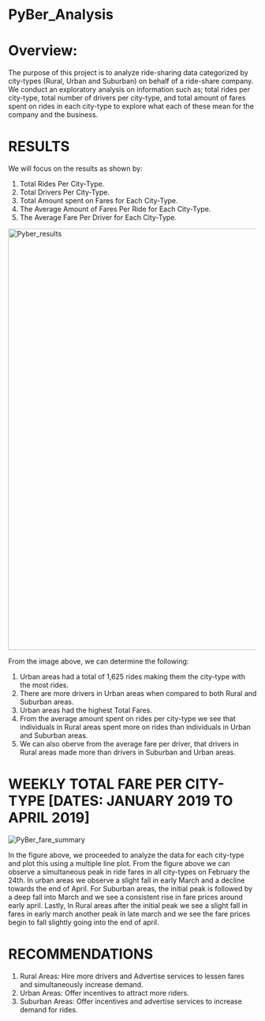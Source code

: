 # PyBer_Analysis

# Overview:
The purpose of this project is to analyze ride-sharing data categorized by city-types (Rural, Urban and Suburban) on behalf of a ride-share company. We conduct an exploratory analysis on information such as; total rides per city-type, total number of drivers per city-type, and total amount of fares spent on rides in each city-type to explore what each of these mean for the company and the business.

# RESULTS
We will focus on the results as shown by:
1. Total Rides Per City-Type.
2. Total Drivers Per City-Type.
3. Total Amount spent on Fares for Each City-Type.
4. The Average Amount of Fares Per Ride for Each City-Type.
5. The Average Fare Per Driver for Each City-Type.

<img width="853" alt="Pyber_results" src="https://user-images.githubusercontent.com/109445468/195741679-21143564-9140-4993-ac15-55e01bdfe8d5.png">

From the image above, we can determine the following:
1. Urban areas had a total of 1,625 rides making them the city-type with the most rides.
2. There are more drivers in Urban areas when compared to both Rural and Suburban areas.
3. Urban areas had the highest Total Fares.
4. From the average amount spent on rides per city-type we see that individuals in Rural areas spent more on rides than individuals in Urban and Suburban areas.
5. We can also oberve from the average fare per driver, that drivers in Rural areas made more than drivers in Suburban and Urban areas.

# WEEKLY TOTAL FARE PER CITY-TYPE [DATES: JANUARY 2019 TO APRIL 2019]

![PyBer_fare_summary](https://user-images.githubusercontent.com/109445468/195743139-20fba91f-d7e9-4120-b596-dd8397056de6.png)

In the figure above, we proceeded to analyze the data for each city-type and plot this using a multiple line plot. From the figure above we can observe a simultaneous peak in ride fares in all city-types on February the 24th. In urban areas we observe a slight fall  in early March and a decline towards the end of April.
For Suburban areas, the initial peak is followed by a deep fall into March and we see a consistent rise in fare prices around early april.
Lastly, In Rural areas after the initial peak we see a slight fall in fares in early march another peak in late march and we see the fare prices begin to fall slightly going into the end of april.

# RECOMMENDATIONS
1. Rural Areas: Hire more drivers and Advertise services to lessen fares and simultaneously increase demand.
2. Urban Areas: Offer incentives to attract more riders.
3. Suburban Areas: Offer incentives and advertise services to increase demand for rides.
